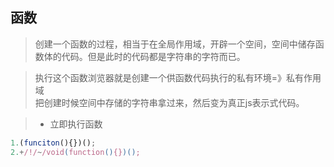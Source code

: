 ## 函数
>创建一个函数的过程，相当于在全局作用域，开辟一个空间，空间中储存函数体的代码。但是此时的代码都是字符串的字符而已。  

>执行这个函数浏览器就是创建一个供函数代码执行的私有环境=》私有作用域  
把创建时候空间中存储的字符串拿过来，然后变为真正js表示式代码。

> + 立即执行函数
```javascript
1.(funciton(){})();
2.+/!/~/void(function(){})();
```
